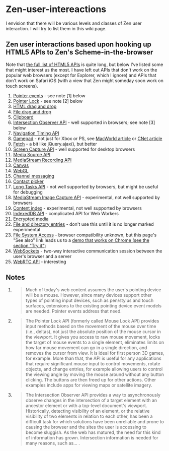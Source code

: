 # Zen-user-intereactions

I envision that there will be various levels and classes of Zen user interaction. I will try to list them in this wiki page.

## Zen user interactions based upon hooking up HTML5 APIs to Zen's Scheme-in-the-browser

Note that [the full list of HTML5 APIs](https://developer.mozilla.org/en-US/docs/Web/API) is quite long, but below I've listed some that might interest us the most. I have left out APIs that don't work on the popular web browsers \(except for Explorer, which I ignore\) and APIs that don't work on Safari iOS \(with a view that Zen might someday soon work on touch screens\).

1. [Pointer events](https://developer.mozilla.org/en-US/docs/Web/API/Pointer_events) - see note \[1\] below
2. [Pointer Lock](https://developer.mozilla.org/en-US/docs/Web/API/Pointer_Lock_API) - see note \[2\] below
3. [HTML drag and drop](https://developer.mozilla.org/en-US/docs/Web/API/HTML_Drag_and_Drop_API)
4. [File drag and drop](https://developer.mozilla.org/en-US/docs/Web/API/HTML_Drag_and_Drop_API/File_drag_and_drop)
5. [Clipboard](https://developer.mozilla.org/en-US/docs/Web/API/Clipboard_API)
6. [Intersection Observer API](https://developer.mozilla.org/en-US/docs/Web/API/Intersection_Observer_API) - well supported in browsers; see note \[3\] below
7. [Navigation Timing API](https://developer.mozilla.org/en-US/docs/Web/API/Navigation_timing_API)
8. [Gamepad](https://developer.mozilla.org/en-US/docs/Web/API/Gamepad_API) - not just for Xbox or PS, see [MacWorld article](https://www.macworld.co.uk/how-to/use-ps4-xbox-controller-mac-3626259/) or [CNet article](https://www.cnet.com/how-to/how-to-connect-ps4-xbox-one-controller-to-a-mac/)
9. [Fetch](https://developer.mozilla.org/en-US/docs/Web/API/Fetch_API) - a bit like jQuery.ajax\(\), but better
10. [Screen Capture API](https://developer.mozilla.org/en-US/docs/Web/API/Screen_Capture_API) - well supported for desktop browsers
11. [Media Source API](https://developer.mozilla.org/en-US/docs/Web/API/Media_Source_Extensions_API)
12. [MediaStream Recording API](https://developer.mozilla.org/en-US/docs/Web/API/MediaStream_Recording_API)
13. [Canvas](https://developer.mozilla.org/en-US/docs/Web/API/Canvas_API)
14. [WebGL](https://developer.mozilla.org/en-US/docs/Web/API/WebGL_API)
15. [Channel messaging](https://developer.mozilla.org/en-US/docs/Web/API/Channel_Messaging_API)
16. [Contact picker](https://developer.mozilla.org/en-US/docs/Web/API/Contact_Picker_API)
17. [Long Tasks API](https://developer.mozilla.org/en-US/docs/Web/API/Long_Tasks_API) - not well supported by browsers, but might be useful for debugging
18. [MediaStream Image Capture API](https://developer.mozilla.org/en-US/docs/Web/API/MediaStream_Image_Capture_API) - experimental, not well supported by browsers
19. [Content index](https://developer.mozilla.org/en-US/docs/Web/API/Content_Index_API) - experimental, not well supported by browsers
20. [IndexedDB API](https://developer.mozilla.org/en-US/docs/Web/API/IndexedDB_API) - complicated API for Web Workers
21. [Encrypted media](https://developer.mozilla.org/en-US/docs/Web/API/Encrypted_Media_Extensions_API)
22. [File and directory entries](https://developer.mozilla.org/en-US/docs/Web/API/File_and_Directory_Entries_API) - don't use this until it is no longer marked experimental
23. [File System Access](https://developer.mozilla.org/en-US/docs/Web/API/File_System_Access_API) - browser compatibility unknown, but this page's "See also" link leads us to a [demo that works on Chrome \(see the section "Try it"\)](https://web.dev/file-system-access/)
24. [WebSockets](https://developer.mozilla.org/en-US/docs/Web/API/WebSockets_API) - two-way interactive communication session between the user's browser and a server
25. [WebRTC API](https://developer.mozilla.org/en-US/docs/Web/API/WebRTC_API) - interesting

## Notes

1. > Much of today's web content assumes the user's pointing device will be a mouse. However, since many devices support other types of pointing input devices, such as pen/stylus and touch surfaces, extensions to the existing pointing device event models are needed. Pointer events address that need.
2. > The Pointer Lock API \(formerly called Mouse Lock API\) provides input methods based on the movement of the mouse over time \(i.e., deltas\), not just the absolute position of the mouse cursor in the viewport. It gives you access to raw mouse movement, locks the target of mouse events to a single element, eliminates limits on how far mouse movement can go in a single direction, and removes the cursor from view. It is ideal for first person 3D games, for example. More than that, the API is useful for any applications that require significant mouse input to control movements, rotate objects, and change entries, for example allowing users to control the viewing angle by moving the mouse around without any button clicking. The buttons are then freed up for other actions. Other examples include apps for viewing maps or satellite imagery.
3. > The Intersection Observer API provides a way to asynchronously observe changes in the intersection of a target element with an ancestor element or with a top-level document's viewport. Historically, detecting visibility of an element, or the relative visibility of two elements in relation to each other, has been a difficult task for which solutions have been unreliable and prone to causing the browser and the sites the user is accessing to become sluggish. As the web has matured, the need for this kind of information has grown. Intersection information is needed for many reasons, such as... .

